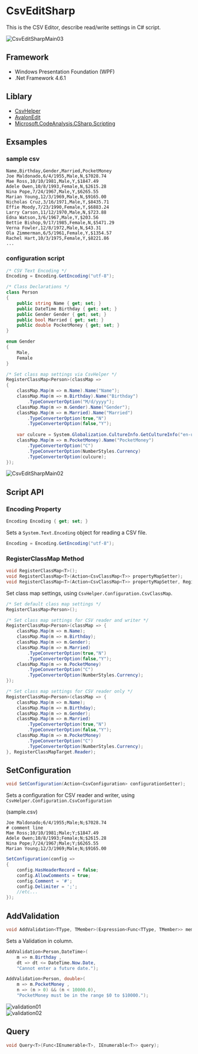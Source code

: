 # CsvEditSharp

This is the CSV Editor, describe read/write settings in C# script.

![CsvEditSharpMain03](https://github.com/pierre3/CsvEditSharp/blob/master/Documents/csvEditSharp_main03.png)

## Framework
- Windows Presentation Foundation (WPF) 
- .Net Framework 4.6.1

## Liblary
- [CsvHelper](https://joshclose.github.io/CsvHelper/)
- [AvalonEdit](http://avalonedit.net/)
- [Microsoft.CodeAnalysis.CSharp.Scripting](https://www.nuget.org/packages/Microsoft.CodeAnalysis.CSharp.Scripting/)

## Exsamples

### sample csv
```
Name,Birthday,Gender,Married,PocketMoney
Joe Maldonado,6/4/1955,Male,N,$7028.74
Mae Ross,10/10/1981,Male,Y,$1847.49
Adele Owen,10/8/1993,Female,N,$2615.28
Nina Pope,7/24/1967,Male,Y,$6265.55
Marian Young,12/3/1969,Male,N,$9165.00
Nicholas Cruz,3/16/1971,Male,Y,$8435.71
Effie Moody,7/23/1990,Female,Y,$6883.24
Larry Carson,11/12/1970,Male,N,$723.88
Edna Watson,3/6/1967,Male,Y,$203.56
Bettie Bishop,9/17/1985,Female,N,$5471.29
Verna Fowler,12/8/1972,Male,N,$43.31
Ola Zimmerman,6/5/1961,Female,Y,$1354.57
Rachel Hart,10/3/1975,Female,Y,$8221.86
...
```

### configuration script

```cs
/* CSV Text Encoding */
Encoding = Encoding.GetEncoding("utf-8");

/* Class Declarations */
class Person
{
    public string Name { get; set; }
    public DateTime Birthday { get; set; }
    public Gender Gender { get; set; }
    public bool Married { get; set; }
    public double PocketMoney { get; set; }
}

enum Gender
{
    Male,
    Female
}

/* Set class map settings via CsvHelper */
RegisterClassMap<Person>(classMap =>
{
    classMap.Map(m => m.Name).Name("Name");
    classMap.Map(m => m.Birthday).Name("Birthday")
        .TypeConverterOption("M/d/yyyy");
    classMap.Map(m => m.Gender).Name("Gender");
    classMap.Map(m => m.Married).Name("Married")
        .TypeConverterOption(true,"N")
        .TypeConverterOption(false,"Y");
    
    var culcure = System.Globalization.CultureInfo.GetCultureInfo("en-us");
    classMap.Map(m => m.PocketMoney).Name("PocketMoney")
        .TypeConverterOption("C")
        .TypeConverterOption(NumberStyles.Currency)
        .TypeConverterOption(culcure);
});
```
![CsvEditSharpMain02](https://github.com/pierre3/CsvEditSharp/blob/master/Documents/csvEditSharp_main02.png)

## Script API

### Encoding Property

```cs
Encoding Encoding { get; set; }
```

Sets a `System.Text.Encoding` object for reading a CSV file.

```cs
Encoding = Encoding.GetEncoding("utf-8");
```

### RegisterClassMap Method

```cs    
void RegisterClassMap<T>();
void RegisterClassMap<T>(Action<CsvClassMap<T>> propertyMapSetter);
void RegisterClassMap<T>(Action<CsvClassMap<T>> propertyMapSetter, RegisterClassMapTarget target);
```

Set class map settings, using `CsvHelper.Configuration.CsvClassMap`.

```cs
/* Set default class map settings */
RegisterClassMap<Person>();

/* Set class map settings for CSV reader and writer */
RegisterClassMap<Person>(classMap => {
    classMap.Map(m => m.Name);
    classMap.Map(m => m.Birthday);
    classMap.Map(m => m.Gender);
    classMap.Map(m => m.Married)
        .TypeConverterOption(true,"N")
        .TypeConverterOption(false,"Y");
    classMap.Map(m => m.PocketMoney)
        .TypeConverterOption("C")
        .TypeConverterOption(NumberStyles.Currency);
});

/* Set class map settings for CSV reader only */
RegisterClassMap<Person>(classMap => {
    classMap.Map(m => m.Name);
    classMap.Map(m => m.Birthday);
    classMap.Map(m => m.Gender);
    classMap.Map(m => m.Married)
        .TypeConverterOption(true,"N")
        .TypeConverterOption(false,"Y");
    classMap.Map(m => m.PocketMoney)
        .TypeConverterOption("C")
        .TypeConverterOption(NumberStyles.Currency);
}, RegisterClassMapTarget.Reader);
```

## SetConfiguration

```cs
void SetConfiguration(Action<CsvConfiguration> configurationSetter);
```

Sets a configuration for CSV reader and writer, using `CsvHelper.Configuration.CsvConfiguration`

(sample.csv)

```
Joe Maldonado;6/4/1955;Male;N;$7028.74
# comment line
Mae Ross;10/10/1981;Male;Y;$1847.49
Adele Owen;10/8/1993;Female;N;$2615.28
Nina Pope;7/24/1967;Male;Y;$6265.55
Marian Young;12/3/1969;Male;N;$9165.00
```

```cs
SetConfiguration(config =>
{
    config.HasHeaderRecord = false;
    config.AllowComments = true;
    config.Comment = '#';
    config.Delimiter = ';';
    //etc...
});
```

## AddValidation

```cs
void AddValidation<TType, TMember>(Expression<Func<TType, TMember>> memberSelector, Func<TMember, bool> validation, string errorMessage);
```

Sets a Validation in column. 

```cs
AddValidation<Person,DateTime>(
    m => m.Birthday , 
    dt => dt <= DateTime.Now.Date,
    "Cannot enter a future date.");

AddValidation<Person, double>(
    m => m.PocketMoney , 
    n => (n > 0) && (n < 10000.0),
    "PocketMoney must be in the range $0 to $10000.");

```

![validation01](https://github.com/pierre3/CsvEditSharp/blob/master/Documents/validation01.png)  
![validation02](https://github.com/pierre3/CsvEditSharp/blob/master/Documents/validation02.png)  

## Query

```cs
void Query<T>(Func<IEnumerable<T>, IEnumerable<T>> query);
```